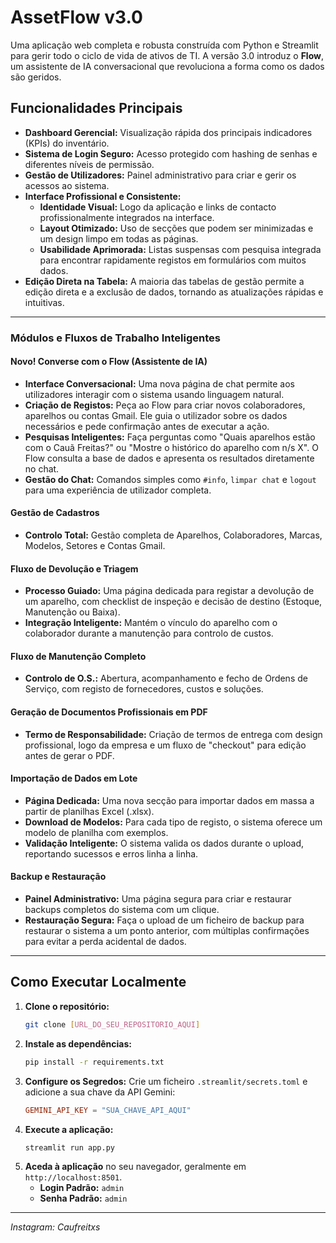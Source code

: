 # AssetFlow v3.0

Uma aplicação web completa e robusta construída com Python e Streamlit para gerir todo o ciclo de vida de ativos de TI. A versão 3.0 introduz o **Flow**, um assistente de IA conversacional que revoluciona a forma como os dados são geridos.

## Funcionalidades Principais

- **Dashboard Gerencial:** Visualização rápida dos principais indicadores (KPIs) do inventário.
- **Sistema de Login Seguro:** Acesso protegido com hashing de senhas e diferentes níveis de permissão.
- **Gestão de Utilizadores:** Painel administrativo para criar e gerir os acessos ao sistema.
- **Interface Profissional e Consistente:**
    - **Identidade Visual:** Logo da aplicação e links de contacto profissionalmente integrados na interface.
    - **Layout Otimizado:** Uso de secções que podem ser minimizadas e um design limpo em todas as páginas.
    - **Usabilidade Aprimorada:** Listas suspensas com pesquisa integrada para encontrar rapidamente registos em formulários com muitos dados.
- **Edição Direta na Tabela:** A maioria das tabelas de gestão permite a edição direta e a exclusão de dados, tornando as atualizações rápidas e intuitivas.

---

### Módulos e Fluxos de Trabalho Inteligentes

#### **Novo!** Converse com o Flow (Assistente de IA)
- **Interface Conversacional:** Uma nova página de chat permite aos utilizadores interagir com o sistema usando linguagem natural.
- **Criação de Registos:** Peça ao Flow para criar novos colaboradores, aparelhos ou contas Gmail. Ele guia o utilizador sobre os dados necessários e pede confirmação antes de executar a ação.
- **Pesquisas Inteligentes:** Faça perguntas como "Quais aparelhos estão com o Cauã Freitas?" ou "Mostre o histórico do aparelho com n/s X". O Flow consulta a base de dados e apresenta os resultados diretamente no chat.
- **Gestão do Chat:** Comandos simples como `#info`, `limpar chat` e `logout` para uma experiência de utilizador completa.

#### Gestão de Cadastros
- **Controlo Total:** Gestão completa de Aparelhos, Colaboradores, Marcas, Modelos, Setores e Contas Gmail.

#### Fluxo de Devolução e Triagem
- **Processo Guiado:** Uma página dedicada para registar a devolução de um aparelho, com checklist de inspeção e decisão de destino (Estoque, Manutenção ou Baixa).
- **Integração Inteligente:** Mantém o vínculo do aparelho com o colaborador durante a manutenção para controlo de custos.

#### Fluxo de Manutenção Completo
- **Controlo de O.S.:** Abertura, acompanhamento e fecho de Ordens de Serviço, com registo de fornecedores, custos e soluções.

#### Geração de Documentos Profissionais em PDF
- **Termo de Responsabilidade:** Criação de termos de entrega com design profissional, logo da empresa e um fluxo de "checkout" para edição antes de gerar o PDF.

#### Importação de Dados em Lote
- **Página Dedicada:** Uma nova secção para importar dados em massa a partir de planilhas Excel (.xlsx).
- **Download de Modelos:** Para cada tipo de registo, o sistema oferece um modelo de planilha com exemplos.
- **Validação Inteligente:** O sistema valida os dados durante o upload, reportando sucessos e erros linha a linha.

#### Backup e Restauração
- **Painel Administrativo:** Uma página segura para criar e restaurar backups completos do sistema com um clique.
- **Restauração Segura:** Faça o upload de um ficheiro de backup para restaurar o sistema a um ponto anterior, com múltiplas confirmações para evitar a perda acidental de dados.

---

## Como Executar Localmente

1.  **Clone o repositório:**
    ```bash
    git clone [URL_DO_SEU_REPOSITORIO_AQUI]
    ```
2.  **Instale as dependências:**
    ```bash
    pip install -r requirements.txt
    ```
3.  **Configure os Segredos:** Crie um ficheiro `.streamlit/secrets.toml` e adicione a sua chave da API Gemini:
    ```toml
    GEMINI_API_KEY = "SUA_CHAVE_API_AQUI"
    ```
4.  **Execute a aplicação:**
    ```bash
    streamlit run app.py
    ```
5.  **Aceda à aplicação** no seu navegador, geralmente em `http://localhost:8501`.
    - **Login Padrão:** `admin`
    - **Senha Padrão:** `admin`

---
*Instagram: Caufreitxs*
